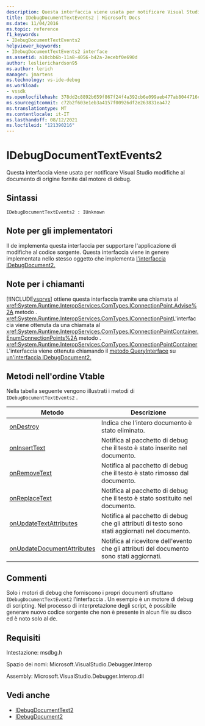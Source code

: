 ```yaml
---
description: Questa interfaccia viene usata per notificare Visual Studio modifiche al documento di origine fornite dal motore di debug.
title: IDebugDocumentTextEvents2 | Microsoft Docs
ms.date: 11/04/2016
ms.topic: reference
f1_keywords:
- IDebugDocumentTextEvents2
helpviewer_keywords:
- IDebugDocumentTextEvents2 interface
ms.assetid: a10cbb6b-11a8-4056-b42a-2ecebf0e690d
author: leslierichardson95
ms.author: lerich
manager: jmartens
ms.technology: vs-ide-debug
ms.workload:
- vssdk
ms.openlocfilehash: 378dd2c8892b659f867f24f4a392cb6e099aeb477ab8044716ca0b99baddbc87
ms.sourcegitcommit: c72b2f603e1eb3a4157f00926df2e263831ea472
ms.translationtype: MT
ms.contentlocale: it-IT
ms.lasthandoff: 08/12/2021
ms.locfileid: "121390216"
---
```

# <a name="idebugdocumenttextevents2"></a>IDebugDocumentTextEvents2
Questa interfaccia viene usata per notificare Visual Studio modifiche al documento di origine fornite dal motore di debug.

## <a name="syntax"></a>Sintassi

```
IDebugDocumentTextEvents2 : IUnknown
```

## <a name="notes-for-implementers"></a>Note per gli implementatori
 Il de implementa questa interfaccia per supportare l'applicazione di modifiche al codice sorgente. Questa interfaccia viene in genere implementata nello stesso oggetto che implementa [l'interfaccia IDebugDocument2.](../../../extensibility/debugger/reference/idebugdocument2.md)

## <a name="notes-for-callers"></a>Note per i chiamanti
 [!INCLUDE[vsprvs](../../../code-quality/includes/vsprvs_md.md)] ottiene questa interfaccia tramite una chiamata al <xref:System.Runtime.InteropServices.ComTypes.IConnectionPoint.Advise%2A> metodo . <xref:System.Runtime.InteropServices.ComTypes.IConnectionPoint>L'interfaccia viene ottenuta da una chiamata al <xref:System.Runtime.InteropServices.ComTypes.IConnectionPointContainer.EnumConnectionPoints%2A> metodo . <xref:System.Runtime.InteropServices.ComTypes.IConnectionPointContainer>L'interfaccia viene ottenuta chiamando il [metodo QueryInterface](/cpp/atl/queryinterface) su [un'interfaccia IDebugDocument2.](../../../extensibility/debugger/reference/idebugdocument2.md)

## <a name="methods-in-vtable-order"></a>Metodi nell'ordine Vtable
 Nella tabella seguente vengono illustrati i metodi di `IDebugDocumentTextEvents2` .

|Metodo|Descrizione|
|------------|-----------------|
|[onDestroy](../../../extensibility/debugger/reference/idebugdocumenttextevents2-ondestroy.md)|Indica che l'intero documento è stato eliminato.|
|[onInsertText](../../../extensibility/debugger/reference/idebugdocumenttextevents2-oninserttext.md)|Notifica al pacchetto di debug che il testo è stato inserito nel documento.|
|[onRemoveText](../../../extensibility/debugger/reference/idebugdocumenttextevents2-onremovetext.md)|Notifica al pacchetto di debug che il testo è stato rimosso dal documento.|
|[onReplaceText](../../../extensibility/debugger/reference/idebugdocumenttextevents2-onreplacetext.md)|Notifica al pacchetto di debug che il testo è stato sostituito nel documento.|
|[onUpdateTextAttributes](../../../extensibility/debugger/reference/idebugdocumenttextevents2-onupdatetextattributes.md)|Notifica al pacchetto di debug che gli attributi di testo sono stati aggiornati nel documento.|
|[onUpdateDocumentAttributes](../../../extensibility/debugger/reference/idebugdocumenttextevents2-onupdatedocumentattributes.md)|Notifica al ricevitore dell'evento che gli attributi del documento sono stati aggiornati.|

## <a name="remarks"></a>Commenti
 Solo i motori di debug che forniscono i propri documenti sfruttano `IDebugDocumentTextEvent2` l'interfaccia . Un esempio è un motore di debug di scripting. Nel processo di interpretazione degli script, è possibile generare nuovo codice sorgente che non è presente in alcun file su disco ed è noto solo al de.

## <a name="requirements"></a>Requisiti
 Intestazione: msdbg.h

 Spazio dei nomi: Microsoft.VisualStudio.Debugger.Interop

 Assembly: Microsoft.VisualStudio.Debugger.Interop.dll

## <a name="see-also"></a>Vedi anche
- [IDebugDocumentText2](../../../extensibility/debugger/reference/idebugdocumenttext2.md)
- [IDebugDocument2](../../../extensibility/debugger/reference/idebugdocument2.md)
